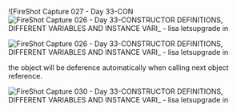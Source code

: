 
![FireShot Capture 027 - Day 33-CON![FireShot Capture 026 - Day 33-CONSTRUCTOR DEFINITIONS, DIFFERENT VARIABLES AND INSTANCE VARI_ - lisa letsupgrade in](https://github.com/user-attachments/assets/67657df9-eaa6-49c2-8167-d28ac452377c)

![FireShot Capture 026 - Day 33-CONSTRUCTOR DEFINITIONS, DIFFERENT VARIABLES AND INSTANCE VARI_ - lisa letsupgrade in](https://github.com/user-attachments/assets/57bd97aa-70c2-4895-a2d1-84de45f6ffde)

the object will be deference automatically when calling next object reference.

![FireShot Capture 030 - Day 33-CONSTRUCTOR DEFINITIONS, DIFFERENT VARIABLES AND INSTANCE VARI_ - lisa letsupgrade in](https://github.com/user-attachments/assets/071dbd16-90bd-4774-bd9d-f39a2a298f28)
